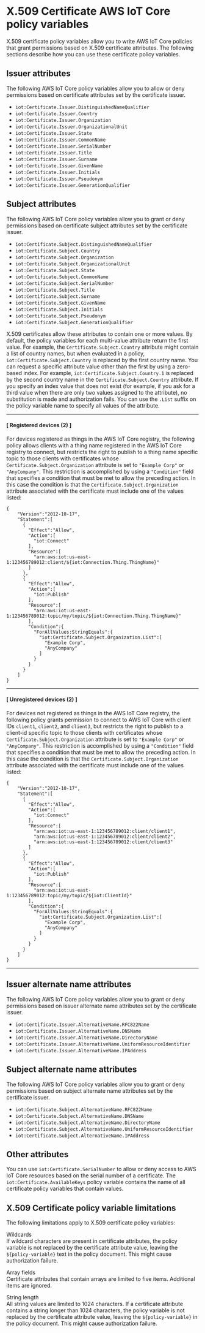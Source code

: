 # X\.509 Certificate AWS IoT Core policy variables<a name="cert-policy-variables"></a>

X\.509 certificate policy variables allow you to write AWS IoT Core policies that grant permissions based on X\.509 certificate attributes\. The following sections describe how you can use these certificate policy variables\.

## Issuer attributes<a name="issuer-attributes"></a>

The following AWS IoT Core policy variables allow you to allow or deny permissions based on certificate attributes set by the certificate issuer\.
+ `iot:Certificate.Issuer.DistinguishedNameQualifier`
+ `iot:Certificate.Issuer.Country`
+ `iot:Certificate.Issuer.Organization`
+ `iot:Certificate.Issuer.OrganizationalUnit`
+ `iot:Certificate.Issuer.State`
+ `iot:Certificate.Issuer.CommonName`
+ `iot:Certificate.Issuer.SerialNumber`
+ `iot:Certificate.Issuer.Title`
+ `iot:Certificate.Issuer.Surname`
+ `iot:Certificate.Issuer.GivenName`
+ `iot:Certificate.Issuer.Initials`
+ `iot:Certificate.Issuer.Pseudonym`
+ `iot:Certificate.Issuer.GenerationQualifier` 

## Subject attributes<a name="subject-attributes"></a>

The following AWS IoT Core policy variables allow you to grant or deny permissions based on certificate subject attributes set by the certificate issuer\.
+ `iot:Certificate.Subject.DistinguishedNameQualifier`
+ `iot:Certificate.Subject.Country`
+ `iot:Certificate.Subject.Organization`
+ `iot:Certificate.Subject.OrganizationalUnit`
+ `iot:Certificate.Subject.State`
+ `iot:Certificate.Subject.CommonName`
+ `iot:Certificate.Subject.SerialNumber`
+ `iot:Certificate.Subject.Title`
+ `iot:Certificate.Subject.Surname`
+ `iot:Certificate.Subject.GivenName`
+ `iot:Certificate.Subject.Initials`
+ `iot:Certificate.Subject.Pseudonym`
+ `iot:Certificate.Subject.GenerationQualifier` 

X\.509 certificates allow these attributes to contain one or more values\. By default, the policy variables for each multi\-value attribute return the first value\. For example, the `Certificate.Subject.Country` attribute might contain a list of country names, but when evaluated in a policy, `iot:Certificate.Subject.Country` is replaced by the first country name\. You can request a specific attribute value other than the first by using a zero\-based index\. For example, `iot:Certificate.Subject.Country.1` is replaced by the second country name in the `Certificate.Subject.Country` attribute\. If you specify an index value that does not exist \(for example, if you ask for a third value when there are only two values assigned to the attribute\), no substitution is made and authorization fails\. You can use the `.List` suffix on the policy variable name to specify all values of the attribute\.

------
#### [ Registered devices \(2\) ]

For devices registered as things in the AWS IoT Core registry, the following policy allows clients with a thing name registered in the AWS IoT Core registry to connect, but restricts the right to publish to a thing name specific topic to those clients with certificates whose `Certificate.Subject.Organization` attribute is set to `"Example Corp"` or `"AnyCompany"`\. This restriction is accomplished by using a `"Condition"` field that specifies a condition that must be met to allow the preceding action\. In this case the condition is that the `Certificate.Subject.Organization` attribute associated with the certificate must include one of the values listed:

```
{
    "Version":"2012-10-17",
    "Statement":[
      {
        "Effect":"Allow",
        "Action":[
          "iot:Connect"
        ],
        "Resource":[
          "arn:aws:iot:us-east-1:123456789012:client/${iot:Connection.Thing.ThingName}"
        ]
      },
      {
        "Effect":"Allow",
        "Action":[
          "iot:Publish"
        ],
        "Resource":[
          "arn:aws:iot:us-east-1:123456789012:topic/my/topic/${iot:Connection.Thing.ThingName}"
        ],
        "Condition":{
          "ForAllValues:StringEquals":{
            "iot:Certificate.Subject.Organization.List":[
              "Example Corp",
              "AnyCompany"
            ]
          }
        }
      }
    ]
}
```

------
#### [ Unregistered devices \(2\) ]

For devices not registered as things in the AWS IoT Core registry, the following policy grants permission to connect to AWS IoT Core with client IDs `client1`, `client2`, and `client3`, but restricts the right to publish to a client\-id specific topic to those clients with certificates whose `Certificate.Subject.Organization` attribute is set to `"Example Corp"` or `"AnyCompany"`\. This restriction is accomplished by using a `"Condition"` field that specifies a condition that must be met to allow the preceding action\. In this case the condition is that the `Certificate.Subject.Organization` attribute associated with the certificate must include one of the values listed:

```
{
    "Version":"2012-10-17",
    "Statement":[
      {
        "Effect":"Allow",
        "Action":[
          "iot:Connect"
        ],
        "Resource":[
          "arn:aws:iot:us-east-1:123456789012:client/client1",
          "arn:aws:iot:us-east-1:123456789012:client/client2",
          "arn:aws:iot:us-east-1:123456789012:client/client3"
        ]
      },
      {
        "Effect":"Allow",
        "Action":[
          "iot:Publish"
        ],
        "Resource":[
          "arn:aws:iot:us-east-1:123456789012:topic/my/topic/${iot:ClientId}"
        ],
        "Condition":{
          "ForAllValues:StringEquals":{
            "iot:Certificate.Subject.Organization.List":[
              "Example Corp",
              "AnyCompany"
            ]
          }
        }
      }
    ]
}
```

------

## Issuer alternate name attributes<a name="issuer-alternate-name-attributes"></a>

The following AWS IoT Core policy variables allow you to grant or deny permissions based on issuer alternate name attributes set by the certificate issuer\.
+ `iot:Certificate.Issuer.AlternativeName.RFC822Name`
+ `iot:Certificate.Issuer.AlternativeName.DNSName`
+ `iot:Certificate.Issuer.AlternativeName.DirectoryName`
+ `iot:Certificate.Issuer.AlternativeName.UniformResourceIdentifier`
+ `iot:Certificate.Issuer.AlternativeName.IPAddress`

## Subject alternate name attributes<a name="subject-alternate-name-attributes"></a>

The following AWS IoT Core policy variables allow you to grant or deny permissions based on subject alternate name attributes set by the certificate issuer\.
+ `iot:Certificate.Subject.AlternativeName.RFC822Name`
+ `iot:Certificate.Subject.AlternativeName.DNSName`
+ `iot:Certificate.Subject.AlternativeName.DirectoryName`
+ `iot:Certificate.Subject.AlternativeName.UniformResourceIdentifier`
+ `iot:Certificate.Subject.AlternativeName.IPAddress`

## Other attributes<a name="other-attributes"></a>

You can use `iot:Certificate.SerialNumber` to allow or deny access to AWS IoT Core resources based on the serial number of a certificate\. The `iot:Certificate.AvailableKeys` policy variable contains the name of all certificate policy variables that contain values\.

## X\.509 Certificate policy variable limitations<a name="policy-limits"></a>

The following limitations apply to X\.509 certificate policy variables:

Wildcards  
If wildcard characters are present in certificate attributes, the policy variable is not replaced by the certificate attribute value, leaving the `${policy-variable}` text in the policy document\. This might cause authorization failure\. 

Array fields  
Certificate attributes that contain arrays are limited to five items\. Additional items are ignored\.

String length  
All string values are limited to 1024 characters\. If a certificate attribute contains a string longer than 1024 characters, the policy variable is not replaced by the certificate attribute value, leaving the `${policy-variable}` in the policy document\. This might cause authorization failure\.